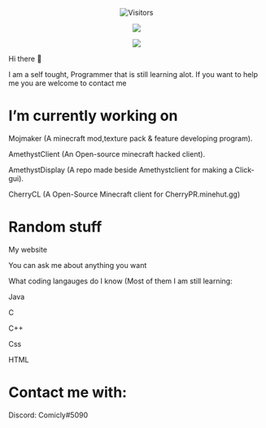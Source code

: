 <p align="center">
  <img alt="Visitors" src="https://komarev.com/ghpvc/?username=Comicly69&style=flat&labelColor=black&logo=github&label=Profile+Views&color=0d8ce0"/>
</p>


<p align="center">
  <img src="https://discord.c99.nl/widget/theme-1/Comicly#5090.png" />
</p>


<p align="center">
  <img src="https://github-readme-stats.vercel.app/api?username=Comicly_81&&show_icons=true&&count_private=true&title_color=F7B065&icon_color=F7B065&text_color=f9e6d8&bg_color=45,6B0B5E,680729&hide_border=true">
</p>

Hi there 👋

I am a self tought, Programmer that is still learning alot. If you want to help me you are welcome to contact me

# I’m currently working on

Mojmaker (A minecraft mod,texture pack & feature developing program).

AmethystClient (An Open-source minecraft hacked client).

AmethystDisplay (A repo made beside Amethystclient for making a Click-gui).

CherryCL (A Open-Source Minecraft client for CherryPR.minehut.gg)

# Random stuff

My website

You can ask me about anything you want

What coding langauges do I know (Most of them I am still learning:


Java

C

C++

Css

HTML

# Contact me with:

Discord: Comicly#5090
